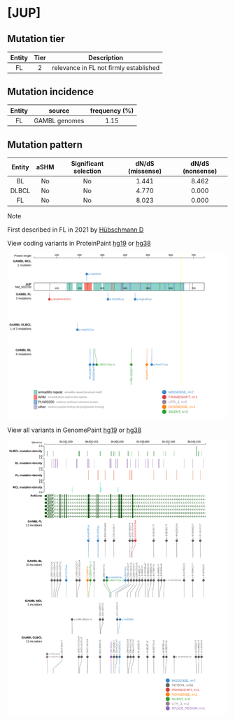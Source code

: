 # [JUP]

## Mutation tier

|Entity|Tier|Description                           |
|:------:|:----:|--------------------------------------|
|FL    |2   |relevance in FL not firmly established|
## Mutation incidence

|Entity|source       |frequency (%)|
|:------:|:-------------:|:-------------:|
|FL    |GAMBL genomes|1.15         |

## Mutation pattern

|Entity|aSHM|Significant selection|dN/dS (missense)|dN/dS (nonsense)|
|:------:|:----:|:---------------------:|:----------------:|:----------------:|
|BL    |No  |No                   |1.441           |8.462           |
|DLBCL |No  |No                   |4.770           |0.000           |
|FL    |No  |No                   |8.023           |0.000           |


> [!NOTE]
> First described in FL in 2021 by [Hübschmann D](https://pubmed.ncbi.nlm.nih.gov/33953289)


View coding variants in ProteinPaint [hg19](https://www.bcgsc.ca/downloads/morinlab/GAMBL/test/genes/JUP_protein.html)  or [hg38](https://www.bcgsc.ca/downloads/morinlab/GAMBL/test/genes/JUP_protein_hg38.html)

![image](images/proteinpaint/JUP_NM_002230.svg)

View all variants in GenomePaint [hg19](https://www.bcgsc.ca/downloads/morinlab/GAMBL/test/genes/JUP.html)  or [hg38](https://www.bcgsc.ca/downloads/morinlab/GAMBL/test/genes/JUP_hg38.html)

![image](images/proteinpaint/JUP.svg)
